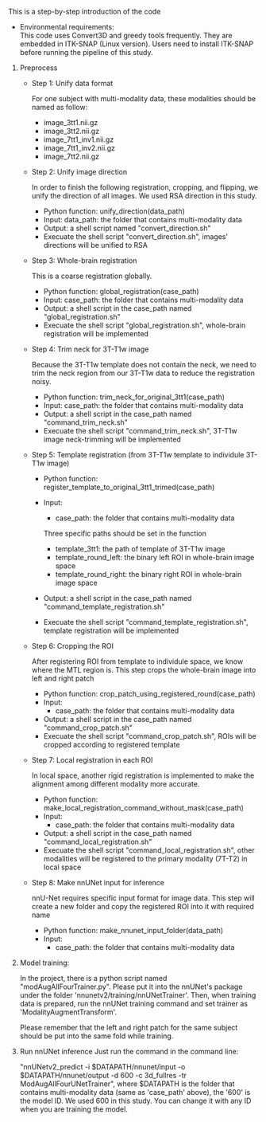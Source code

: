 This is a step-by-step introduction of the code
- Environmental requirements:\
  This code uses Convert3D and greedy tools frequently. They are embedded in ITK-SNAP (Linux version). Users need to install ITK-SNAP before running the pipeline of this study.
  
1. Preprocess
   - Step 1: Unify data format
     
     For one subject with multi-modality data, these modalities should be named as follow:
     - image_3tt1.nii.gz
     - image_3tt2.nii.gz
     - image_7tt1_inv1.nii.gz
     - image_7tt1_inv2.nii.gz
     - image_7tt2.nii.gz
       
   - Step 2: Unify image direction
     
     In order to finish the following registration, cropping, and flipping, we unify the direction of all images. We used RSA direction in this study.
     - Python function: unify_direction(data_path)
     - Input: data_path: the folder that contains multi-modality data
     - Output: a shell script named "convert_direction.sh"
     - Execuate the shell script "convert_direction.sh", images' directions will be unified to RSA
       
   - Step 3: Whole-brain registration
     
     This is a coarse registration globally.
     - Python function: global_registration(case_path)
     - Input: case_path: the folder that contains multi-modality data
     - Output: a shell script in the case_path named "global_registration.sh"
     - Execuate the shell script "global_registration.sh", whole-brain registration will be implemented

   - Step 4: Trim neck for 3T-T1w image

     Because the 3T-T1w template does not contain the neck, we need to trim the neck region from our 3T-T1w data to reduce the registration noisy.
     - Python function: trim_neck_for_original_3tt1(case_path)
     - Input: case_path: the folder that contains multi-modality data
     - Output: a shell script in the case_path named "command_trim_neck.sh"
     - Execuate the shell script "command_trim_neck.sh", 3T-T1w image neck-trimming will be implemented

   - Step 5: Template registration (from 3T-T1w template to individule 3T-T1w image)
    
     - Python function: register_template_to_original_3tt1_trimed(case_path)
     - Input:
       - case_path: the folder that contains multi-modality data
      
       Three specific paths should be set in the function
       - template_3tt1: the path of template of 3T-T1w image
       - template_round_left: the binary left ROI in whole-brain image space
       - template_round_right: the binary right ROI in whole-brain image space
     
     - Output: a shell script in the case_path named "command_template_registration.sh"
     - Execuate the shell script "command_template_registration.sh", template registration will be implemented

   - Step 6: Cropping the ROI

     After registering ROI from template to individule space, we know where the MTL region is. This step crops the whole-brain image into left and right patch
     - Python function: crop_patch_using_registered_round(case_path)
     - Input:
       - case_path: the folder that contains multi-modality data
     - Output: a shell script in the case_path named "command_crop_patch.sh"
     - Execuate the shell script "command_crop_patch.sh", ROIs will be cropped according to registered template
    
   - Step 7: Local registration in each ROI

     In local space, another rigid registration is implemented to make the alignment among different modality more accurate.
     - Python function: make_local_registration_command_without_mask(case_path)
     - Input:
       - case_path: the folder that contains multi-modality data
     - Output: a shell script in the case_path named "command_local_registration.sh"
     - Execuate the shell script "command_local_registration.sh", other modalities will be registered to the primary modality (7T-T2) in local space

   - Step 8: Make nnUNet input for inference
  
     nnU-Net requires specific input format for image data. This step will create a new folder and copy the registered ROI into it with required name
     - Python function: make_nnunet_input_folder(data_path)
     - Input:
       - case_path: the folder that contains multi-modality data

2. Model training:
   
   In the project, there is a python script named "modAugAllFourTrainer.py". Please put it into the nnUNet's package under the folder 'nnunetv2/training/nnUNetTrainer'. Then, when training data is prepared, run the nnUNet training command and set trainer as 'ModalityAugmentTransform'.

   Please remember that the left and right patch for the same subject should be put into the same fold while training.

3. Run nnUNet inference
   Just run the command in the command line:

   "nnUNetv2_predict -i $DATAPATH/nnunet/input -o $DATAPATH/nnunet/output -d 600 -c 3d_fullres -tr ModAugAllFourUNetTrainer", where $DATAPATH is the folder that contains multi-modality data (same as 'case_path' above), the '600' is the model ID. We used 600 in this study. You can change it with any ID when you are training the model.
    
    
      
